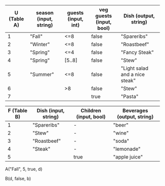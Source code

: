 | U (Table A) | season (input, string) | guests (input, int) | veg guests (input, bool) | Dish (output, string)          |
| ----------- | ---------------------- | ------------------- | ------------------------ | ------------------------------ |
| 1           | "Fall"                 | <=8                 | false                    | "Spareribs"                    |
| 2           | "Winter"               | <=8                 | false                    | "Roastbeef"                    |
| 3           | "Spring"               | <=4                 | false                    | "Fancy Steak"                  |
| 4           | "Spring"               | [5..8]              | false                    | "Stew"                         |
| 5           | "Summer"               | <=8                 | false                    | "Light salad and a nice steak" |
| 6           |                        | >8                  | false                    | "Stew"                         |
| 7           |                        |                     | true                     | "Pasta"                        |

| F (Table B) | Dish (input, string) | Children (input, bool) | Beverages (output, string) |
|-------------|----------------------|------------------------|----------------------------|
| 1           | "Spareribs"          | -                      | "beer"                     |
| 2           | "Stew"               | -                      | "wine"                     |
| 3           | "Roastbeef"          | -                      | "soda"                     |
| 4           | "Steak"              | -                      | "lemonade"                 |
| 5           |                      | true                   | "apple juice"              |

A("Fall", 5, true, d)

B(d, false, b)